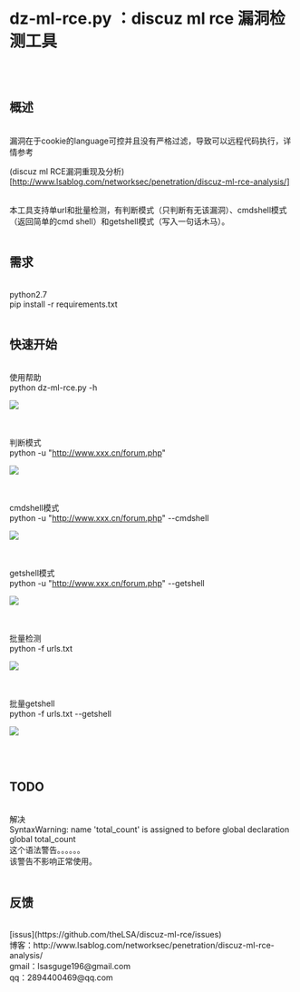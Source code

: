 # dz-ml-rce.py ：discuz ml rce 漏洞检测工具
<br/><br/>

## 概述
<br/>
漏洞在于cookie的language可控并且没有严格过滤，导致可以远程代码执行，详情参考
<br/>

(discuz ml RCE漏洞重现及分析)[http://www.lsablog.com/networksec/penetration/discuz-ml-rce-analysis/]

<br/>
本工具支持单url和批量检测，有判断模式（只判断有无该漏洞）、cmdshell模式（返回简单的cmd shell）和getshell模式（写入一句话木马）。
<br/><br/>

## 需求
<br/>
python2.7<br/>
pip install -r requirements.txt 
<br/><br/>

## 快速开始
<br/>
使用帮助<br/>
python dz-ml-rce.py -h<br/>

![](https://github.cn/theLSA/discuz-ml-rce/raw/master/demo/dzmlrce06.png)

<br/><br/>
判断模式<br/>
python -u "http://www.xxx.cn/forum.php" <br/>

![](https://github.com/theLSA/discuz-ml-rce/raw/master/demo/dzmlrce03.png)

<br/><br/>
cmdshell模式<br/>
python -u "http://www.xxx.cn/forum.php" --cmdshell<br/>

![](https://github.com/theLSA/discuz-ml-rce/raw/master/demo/dzmlrce04.png)

<br/><br/>
getshell模式<br/>
python -u "http://www.xxx.cn/forum.php" --getshell<br/>

![](https://github.com/theLSA/discuz-ml-rce/raw/master/demo/dzmlrce05.png)

<br/><br/>
批量检测<br/>
python -f urls.txt<br/>

![](https://github.com/theLSA/discuz-ml-rce/raw/master/demo/dzmlrce01.png)

<br/><br/>
批量getshell<br/>
python -f urls.txt --getshell<br/>

![](https://github.com/theLSA/discuz-ml-rce/raw/master/demo/dzmlrce02.png)

<br/><br/>

## TODO
<br/>
解决<br/>
SyntaxWarning: name 'total_count' is assigned to before global declaration<br/>
  global total_count<br/>
这个语法警告。。。。。。<br/>
该警告不影响正常使用。
<br/><br/>

## 反馈

<br/>
[issus](https://github.com/theLSA/discuz-ml-rce/issues)
<br/>
博客：http://www.lsablog.com/networksec/penetration/discuz-ml-rce-analysis/
<br/>
gmail：lsasguge196@gmail.com
<br/>
qq：2894400469@qq.com

